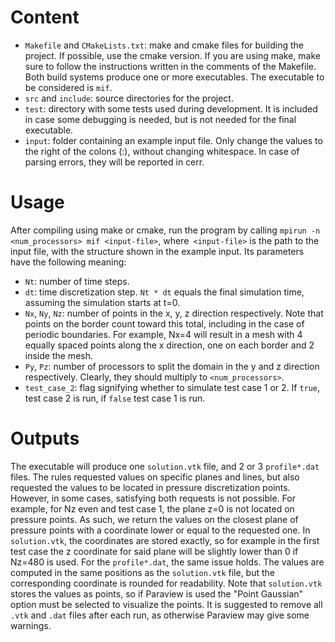 # Content
- `Makefile` and `CMakeLists.txt`: make and cmake files for building the project. If possible, use the cmake version. If you are using make, make sure to follow the instructions written in the comments of the Makefile. Both build systems produce one or more executables. The executable to be considered is `mif`.
- `src` and `include`: source directories for the project.
- `test`: directory with some tests used during development. It is included in case some debugging is needed, but is not needed for the final executable.
- `input`: folder containing an example input file. Only change the values to the right of the colons (:), without changing whitespace. In case of parsing errors, they will be reported in cerr.

# Usage
After compiling using make or cmake, run the program by calling `mpirun -n <num_processors> mif <input-file>`, where` <input-file>` is the path to the input file, with the structure shown in the example input. Its parameters have the following meaning:
- `Nt`: number of time steps.
- `dt`: time discretization step. `Nt * dt` equals the final simulation time, assuming the simulation starts at t=0.
- `Nx`, `Ny`, `Nz`: number of points in the x, y, z direction respectively. Note that points on the border count toward this total, including in the case of periodic boundaries. For example, Nx=4 will result in a mesh with 4 equally spaced points along the x direction, one on each border and 2 inside the mesh.
- `Py`, `Pz`: number of processors to split the domain in the y and z direction respectively. Clearly, they should multiply to `<num_processors>`.
- `test_case_2`: flag signifying whether to simulate test case 1 or 2. If `true`, test case 2 is run, if `false` test case 1 is run.

# Outputs
The executable will produce one `solution.vtk` file, and 2 or 3 `profile*.dat` files. The rules requested values on specific planes and lines, but also requested the values to be located in pressure discretization points. However, in some cases, satisfying both requests is not possible. For example, for Nz even and test case 1, the plane z=0 is not located on pressure points. As such, we return the values on the closest plane of pressure points with a coordinate lower or equal to the requested one. In `solution.vtk`, the coordinates are stored exactly, so for example in the first test case the z coordinate for said plane will be slightly lower than 0 if Nz=480 is used. For the `profile*.dat`, the same issue holds. The values are computed in the same positions as the `solution.vtk` file, but the corresponding coordinate is rounded for readability. Note that `solution.vtk` stores the values as points, so if Paraview is used the "Point Gaussian" option must be selected to visualize the points. It is suggested to remove all `.vtk` and `.dat` files after each run, as otherwise Paraview may give some warnings.